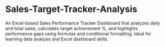 # Sales-Target-Tracker-Analysis
An Excel-based Sales Performance Tracker Dashboard that analyzes daily and total sales, calculates target achievement %, and highlights performance gaps using formulas and conditional formatting. Ideal for learning data analysis and Excel dashboard skills.
